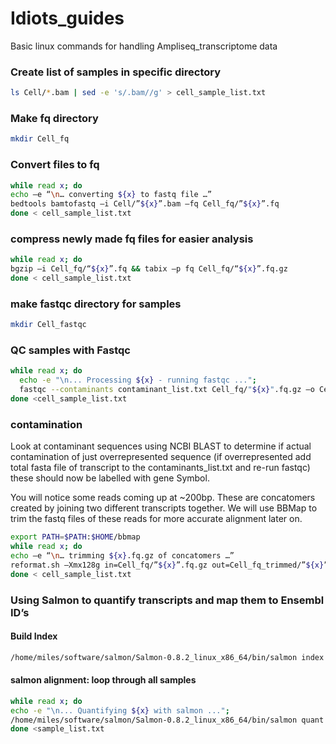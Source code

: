 # Idiots_guides

Basic linux commands for handling Ampliseq_transcriptome data

### Create list of samples in specific directory
```sh
ls Cell/*.bam | sed -e 's/.bam//g' > cell_sample_list.txt 
```

### Make fq directory 
```sh
mkdir Cell_fq
```

### Convert files to fq
```sh
while read x; do
echo –e “\n… converting ${x} to fastq file …”
bedtools bamtofastq –i Cell/”${x}”.bam –fq Cell_fq/”${x}”.fq
done < cell_sample_list.txt
```

### compress newly made fq files for easier analysis
```sh
while read x; do
bgzip –i Cell_fq/“${x}”.fq && tabix –p fq Cell_fq/“${x}”.fq.gz
done < cell_sample_list.txt
```

### make fastqc directory for samples
```sh
mkdir Cell_fastqc
```

### QC samples with Fastqc
```sh
while read x; do
  echo -e "\n... Processing ${x} - running fastqc ...";
  fastqc --contaminants contaminant_list.txt Cell_fq/"${x}".fq.gz –o Cell_fastqc/;
done <cell_sample_list.txt
```

### contamination
Look at contaminant sequences using NCBI BLAST to determine if actual contamination of just overrepresented sequence 
(if overrepresented add total fasta file of transcript to the contaminants_list.txt and re-run fastqc) these should now 
be labelled with gene Symbol. 

You will notice some reads coming up at ~200bp. These are concatomers created by joining two different transcripts together. 
We will use BBMap to trim the fastq files of these reads for more accurate alignment later on.

```sh
export PATH=$PATH:$HOME/bbmap
while read x; do
echo –e “\n… trimming ${x}.fq.gz of concatomers …”
reformat.sh –Xmx128g in=Cell_fq/”${x}”.fq.gz out=Cell_fq_trimmed/”${x}”_trimmed.fq.gz minlength=50 maxlength=150 overwrite=TRUE
done < cell_sample_list.txt
```

### Using Salmon to quantify transcripts and map them to Ensembl ID’s

#### Build Index 
```sh
/home/miles/software/salmon/Salmon-0.8.2_linux_x86_64/bin/salmon index -t Homo_sapiens.GRCh38.cdna.all.fa.gz -i --type quasi
```

#### salmon alignment: loop through all samples
```sh
while read x; do 
echo -e "\n... Quantifying ${x} with salmon ..."; 
/home/miles/software/salmon/Salmon-0.8.2_linux_x86_64/bin/salmon quant -i hg19_refseq_transcripts/rna_index/ -l A -r Ampliseq/"${x}".fq.gz -p 12 --output Ampliseq_quants/"${x}"_quant;
done <sample_list.txt
```

